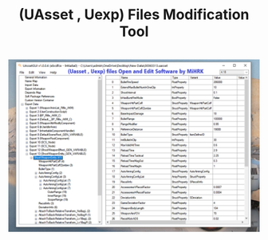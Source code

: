 <h1 align="center"> (UAsset , Uexp) Files Modification Tool </h1>
<h1 align="center"><img src="UAssetGUI-Tool For Pc By MiHRK.png" > </h1>
